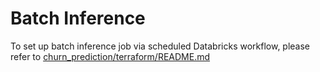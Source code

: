 # Batch Inference
To set up batch inference job via scheduled Databricks workflow, please refer to [churn_prediction/terraform/README.md](../../terraform/README.md#setting-up-batch-inference-job)
